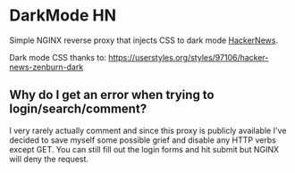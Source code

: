 # DarkMode HN

Simple NGINX reverse proxy that injects CSS to dark mode [HackerNews](https://news.ycombinator.com).

Dark mode CSS thanks to: https://userstyles.org/styles/97106/hacker-news-zenburn-dark

## Why do I get an error when trying to login/search/comment?

I very rarely actually comment and since this proxy is publicly available I've decided to save myself some possible grief and disable any HTTP verbs except GET. You can still fill out the login forms and hit submit but NGINX will deny the request. 